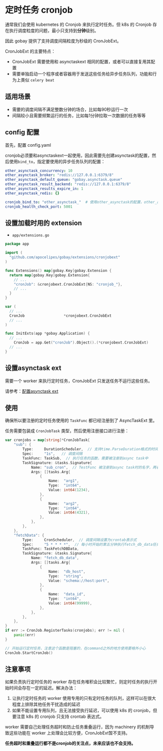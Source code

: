 # 定时任务 cronjob

通常我们会使用 kubernetes 的 Cronjob 来执行定时任务。但 k8s 的 Cronjob 存在执行调度粒度的问题，最小只支持到**分钟**级别。

因此 gobay 提供了支持调度间隔粒度为秒级的 CronJobExt。

CronJobExt 的主要特点：

- CronJobExt 需要使用和 asynctaskext 相同的配置，或者可以直接复用其配置
- 需要单独启动一个程序或者容器用于发送这些任务给异步任务队列，功能和行为上类似 `celery beat`

## 适用场景

- 需要的调度间隔不满足整数分钟的场合，比如每90秒运行一次
- 间隔较小且需要频繁运行的任务，比如每1分钟拉取一次数据的任务等等

## config 配置

首先，配置 config.yaml

cronjob必须要和asynctaskext一起使用，因此需要先创建asynctask的配置，然后使用`bind_to`，指定要使用的异步任务队列的配置：

```yaml
other_asynctask_concurrency: 10
other_asynctask_broker: "redis://127.0.0.1:6379/8"
other_asynctask_default_queue: "gobay.asynctask.queue"
other_asynctask_result_backend: "redis://127.0.0.1:6379/8"
other_asynctask_results_expire_in: 1
other_asynctask_redis: {}

cronjob_bind_to: "other_asynctask_"  # 使用other_asynctask的配置，other_asynctask_为配置项的前缀
cronjob_health_check_port: 5001
```

## 设置加载时用的 extension

- `app/extensions.go`

```go
package app

import (
  "github.com/apocelipes/gobay/extensions/cronjobext"
)

func Extensions() map[gobay.Key]gobay.Extension {
  return map[gobay.Key]gobay.Extension{
    // ...
    "cronJob": &cronjobext.CronJobExt{NS: "cronjob_"},
    // ...
  }
}

var (
  // ...
  CronJob                  *cronjobext.CronJobExt
  // ...
)

func InitExts(app *gobay.Application) {
  // ...
	CronJob = app.Get("cronJob").Object().(*cronjobext.CronJobExt)
  // ...
}
```

## 设置asynctask ext

需要一个 worker 来执行定时任务，CronJobExt 只发送任务不运行这些任务。

请参考：[配置asynctask ext](./ext_asynctask_cn.md)

## 使用

确保所以要注册的定时任务使用的 `TaskFunc` 都已经注册到了 AsyncTaskExt 里。

任务需要包装成 `CronJobTask` 类型，然后使用注册接口进行注册：

```go
var cronjobs = map[string]*CronJobTask{
    "sub": {
        Type:     DurationScheduler,  // 支持time.ParseDuration格式的时间间隔字符串
        Spec:     "1s",   // 调度间隔
        TaskFunc: TaskSub,  // 执行任务的函数，需要被注册到async task中
        TaskSignature: &tasks.Signature{
            Name: "sub_cron",  // TestFunc 被注册到async task时的名字，两者必须一致
            Args: []tasks.Arg{
                {
                    Name:  "arg1",
                    Type:  "int64",
                    Value: int64(1234),
                },
                {
                    Name:  "arg2",
                    Type:  "int64",
                    Value: int64(4321),
                },
            },
        },
    },
    "fetchData": {
        Type:     CronScheduler,  // 调度间隔设置为crontab表示式
        Spec:     "5 * * * *",  // 每小时开始的第五分钟执行fetch_db_data任务
        TaskFunc: TaskFetchDBData,
        TaskSignature: &tasks.Signature{
            Name: "fetch_db_data",
            Args: []tasks.Arg{
                {
                    Name:  "db_host",
                    Type:  "string",
                    Value: "schema://host:port",
                },
                {
                    Name:  "data_id",
                    Type:  "int64",
                    Value: int64(99999),
                },
            },
        },
    },
}
if err := CronJob.RegisterTasks(cronjobs); err != nil {
    panic(err)
}

// 开始运行定时任务，注意这个函数是阻塞的，在command之外的地方使用要格外小心
CronJob.StartCronJob()
```

## 注意事项

如果负责执行定时任务的 worker 存在任务堆积会比较繁忙，则定时任务的执行开始时间会存在一定的延迟。解决办法：

1. 让执行定时任务的 worker 使用专用的只有定时任务的队列，这样可以在很大程度上排除其他任务干扰造成的延迟
2. 如果不能设置专用队列，且无法接受执行延迟，可以使用 k8s 的 cronjob，但要注意 k8s 的 cronjob 只支持 crontab 表达式。

worker 需要自己处理任务超时和防止任务重叠运行，因为 machinery 的机制导致这些功能在 worker 上处理会比较方便，CronJobExt暂不支持。

**任务超时和重叠运行都不是cronjob的关注点，未来应该也不会支持。**
